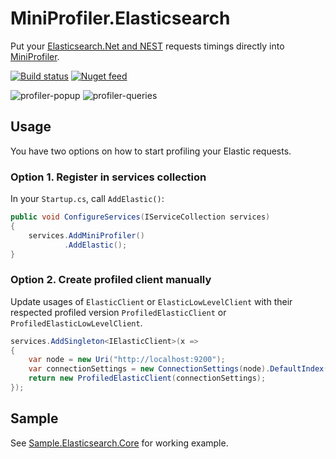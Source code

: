 # MiniProfiler.Elasticsearch
Put your [Elasticsearch.Net and NEST](https://github.com/elastic/elasticsearch-net) requests timings directly into [MiniProfiler](https://github.com/MiniProfiler/dotnet).

[![Build status](https://ci.appveyor.com/api/projects/status/m15gemuqkcs1rbv4/branch/master?svg=true)](https://ci.appveyor.com/project/romansp/miniprofiler-elasticsearch/branch/master) [![Nuget feed](https://img.shields.io/nuget/vpre/MiniProfiler.Elasticsearch.svg)](https://www.nuget.org/packages/MiniProfiler.Elasticsearch)

![profiler-popup](https://user-images.githubusercontent.com/3474842/30780873-de83efd8-a11d-11e7-8735-49dea4a1d4f1.png)
![profiler-queries](https://user-images.githubusercontent.com/3474842/30780952-edf8adea-a11e-11e7-8d64-c65331f389bf.png)

## Usage
You have two options on how to start profiling your Elastic requests.

### Option 1. Register in services collection
In your `Startup.cs`, call `AddElastic()`:

```c#
public void ConfigureServices(IServiceCollection services)
{
    services.AddMiniProfiler()
            .AddElastic();
}
```

### Option 2. Create profiled client manually
Update usages of `ElasticClient` or `ElasticLowLevelClient` with their respected profiled version `ProfiledElasticClient` or `ProfiledElasticLowLevelClient`.

```c#
services.AddSingleton<IElasticClient>(x => 
{
    var node = new Uri("http://localhost:9200");
    var connectionSettings = new ConnectionSettings(node).DefaultIndex("elasticsearch-sample");
    return new ProfiledElasticClient(connectionSettings);
});
```

## Sample
See [Sample.Elasticsearch.Core](https://github.com/romansp/MiniProfiler.Elasticsearch/tree/master/samples/Sample.Elasticsearch.Core) for working example.
